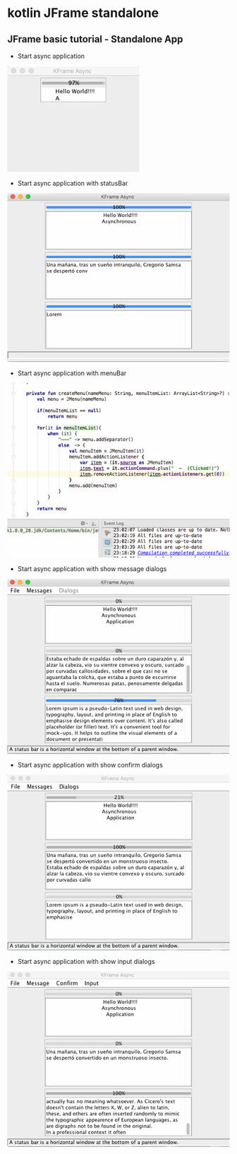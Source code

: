 # kotlin JFrame standalone

## JFrame basic tutorial - Standalone App

* Start async application

![](https://github.com/kotlin-es/kotlin-JFrame-standalone/blob/master/start-async-application/src/main/resources/KFrame-async.gif)

* Start async application with statusBar

![](https://github.com/kotlin-es/kotlin-JFrame-standalone/blob/master/start-async-statusBar-application/src/main/resources/KFrame-async-statusBar.gif)

* Start async application with menuBar

![](https://github.com/kotlin-es/kotlin-JFrame-standalone/blob/master/start-async-menuBar-application/src/main/resources/KFrame-async-menuBar.gif)

* Start async application with show message dialogs

![](https://github.com/kotlin-es/kotlin-JFrame-standalone/blob/master/start-async-message-application/src/main/resources/KFrame-async-message.gif)


* Start async application with show confirm dialogs

![](https://github.com/kotlin-es/kotlin-JFrame-standalone/blob/master/start-async-dialog-application/src/main/resources/KFrame-async-dialogs.gif)

* Start async application with show input dialogs

![](https://github.com/kotlin-es/kotlin-JFrame-standalone/blob/master/start-async-inputDialog-application/src/main/resources/KFrame-async-inputs.gif)
